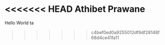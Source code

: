 <<<<<<< HEAD
Athibet Prawane
=======
Hello World
ta
>>>>>>> c4bef0ed0a9255012df9df28148f68d4ce41fa11
